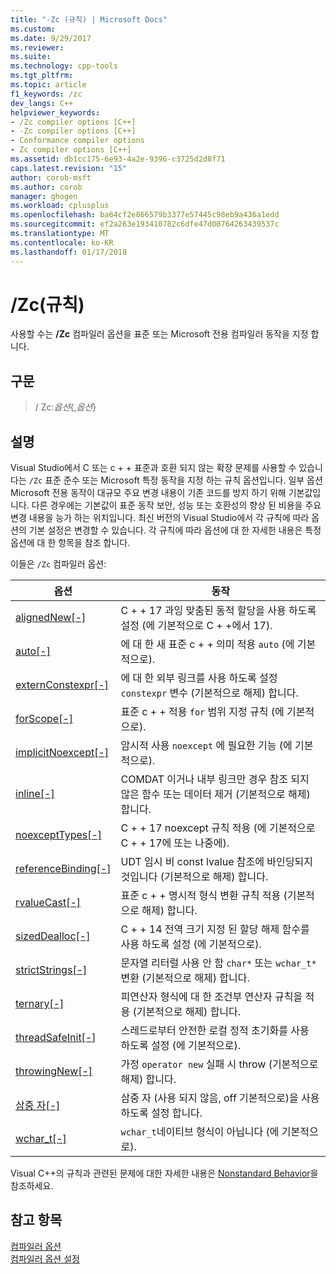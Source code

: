 ```yaml
---
title: "-Zc (규칙) | Microsoft Docs"
ms.custom: 
ms.date: 9/29/2017
ms.reviewer: 
ms.suite: 
ms.technology: cpp-tools
ms.tgt_pltfrm: 
ms.topic: article
f1_keywords: /zc
dev_langs: C++
helpviewer_keywords:
- /Zc compiler options [C++]
- -Zc compiler options [C++]
- Conformance compiler options
- Zc compiler options [C++]
ms.assetid: db1cc175-6e93-4a2e-9396-c3725d2d8f71
caps.latest.revision: "15"
author: corob-msft
ms.author: corob
manager: ghogen
ms.workload: cplusplus
ms.openlocfilehash: ba64cf2e866579b3377e57445c98eb9a436a1edd
ms.sourcegitcommit: ef2a263e193410782c6dfe47d00764263439537c
ms.translationtype: MT
ms.contentlocale: ko-KR
ms.lasthandoff: 01/17/2018
---
```

# <a name="zc-conformance"></a>/Zc(규칙)

사용할 수는 **/Zc** 컴파일러 옵션을 표준 또는 Microsoft 전용 컴파일러 동작을 지정 합니다.

## <a name="syntax"></a>구문

> / Zc:_옵션_{,_옵션_}

## <a name="remarks"></a>설명

Visual Studio에서 C 또는 c + + 표준과 호환 되지 않는 확장 문제를 사용할 수 있습니다는 `/Zc` 표준 준수 또는 Microsoft 특정 동작을 지정 하는 규칙 옵션입니다. 일부 옵션 Microsoft 전용 동작이 대규모 주요 변경 내용이 기존 코드를 방지 하기 위해 기본값입니다. 다른 경우에는 기본값이 표준 동작 보안, 성능 또는 호환성의 향상 된 비용을 주요 변경 내용을 능가 하는 위치입니다. 최신 버전의 Visual Studio에서 각 규칙에 따라 옵션의 기본 설정은 변경할 수 있습니다. 각 규칙에 따라 옵션에 대 한 자세한 내용은 특정 옵션에 대 한 항목을 참조 합니다.

이들은 `/Zc` 컴파일러 옵션:

|옵션|동작|
|---|---|
|[alignedNew\[-\]](zc-alignednew.md)|C + + 17 과잉 맞춤된 동적 할당을 사용 하도록 설정 (에 기본적으로 C + +에서 17).|
|[auto\[-\]](zc-auto-deduce-variable-type.md)|에 대 한 새 표준 c + + 의미 적용 `auto` (에 기본적으로).|
|[externConstexpr\[-\]](zc-externconstexpr.md)|에 대 한 외부 링크를 사용 하도록 설정 `constexpr` 변수 (기본적으로 해제) 합니다.|
|[forScope\[-\]](zc-forscope-force-conformance-in-for-loop-scope.md)|표준 c + + 적용 `for` 범위 지정 규칙 (에 기본적으로).|
|[implicitNoexcept\[-\]](zc-implicitnoexcept-implicit-exception-specifiers.md)|암시적 사용 `noexcept` 에 필요한 기능 (에 기본적으로).|
|[inline\[-\]](zc-inline-remove-unreferenced-comdat.md)|COMDAT 이거나 내부 링크만 경우 참조 되지 않은 함수 또는 데이터 제거 (기본적으로 해제) 합니다.|
|[noexceptTypes\[-\]](zc-noexcepttypes.md)|C + + 17 noexcept 규칙 적용 (에 기본적으로 C + + 17에 또는 나중에).|
|[referenceBinding\[-\]](zc-referencebinding-enforce-reference-binding-rules.md)|UDT 임시 비 const lvalue 참조에 바인딩되지 것입니다 (기본적으로 해제) 합니다.|
|[rvalueCast\[-\]](zc-rvaluecast-enforce-type-conversion-rules.md)|표준 c + + 명시적 형식 변환 규칙 적용 (기본적으로 해제) 합니다.|
|[sizedDealloc\[-\]](zc-sizeddealloc-enable-global-sized-dealloc-functions.md)|C + + 14 전역 크기 지정 된 할당 해제 함수를 사용 하도록 설정 (에 기본적으로).|
|[strictStrings\[-\]](zc-strictstrings-disable-string-literal-type-conversion.md)|문자열 리터럴 사용 안 함 `char*` 또는 `wchar_t*` 변환 (기본적으로 해제) 합니다.|
|[ternary\[-\]](zc-ternary.md)|피연산자 형식에 대 한 조건부 연산자 규칙을 적용 (기본적으로 해제) 합니다.|
|[threadSafeInit\[-\]](zc-threadsafeinit-thread-safe-local-static-initialization.md)|스레드로부터 안전한 로컬 정적 초기화를 사용 하도록 설정 (에 기본적으로).|
|[throwingNew\[-\]](zc-throwingnew-assume-operator-new-throws.md)|가정 `operator new` 실패 시 throw (기본적으로 해제) 합니다.|
|[삼중 자\[-\]](zc-trigraphs-trigraphs-substitution.md)|삼중 자 (사용 되지 않음, off 기본적으로)을 사용 하도록 설정 합니다.|
|[wchar_t\[-\]](zc-wchar-t-wchar-t-is-native-type.md)|`wchar_t`네이티브 형식이 아닙니다 (에 기본적으로).|

Visual C++의 규칙과 관련된 문제에 대한 자세한 내용은 [Nonstandard Behavior](../../cpp/nonstandard-behavior.md)을 참조하세요.

## <a name="see-also"></a>참고 항목

[컴파일러 옵션](compiler-options.md)  
[컴파일러 옵션 설정](setting-compiler-options.md)
